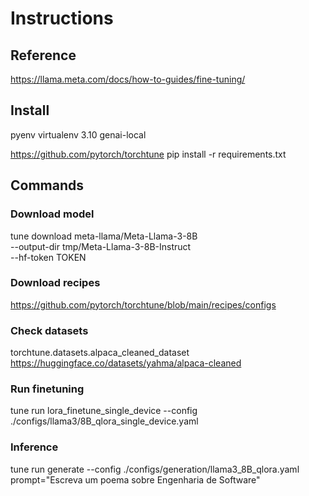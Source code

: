 # Instructions

## Reference

<https://llama.meta.com/docs/how-to-guides/fine-tuning/>

## Install

pyenv virtualenv 3.10 genai-local

<https://github.com/pytorch/torchtune>
pip install -r requirements.txt

## Commands

### Download model

tune download meta-llama/Meta-Llama-3-8B \
 --output-dir tmp/Meta-Llama-3-8B-Instruct \
 --hf-token TOKEN

### Download recipes

<https://github.com/pytorch/torchtune/blob/main/recipes/configs>

### Check datasets

torchtune.datasets.alpaca_cleaned_dataset
<https://huggingface.co/datasets/yahma/alpaca-cleaned>

### Run finetuning

tune run lora_finetune_single_device --config ./configs/llama3/8B_qlora_single_device.yaml

### Inference

tune run generate --config ./configs/generation/llama3_8B_qlora.yaml prompt="Escreva um poema sobre Engenharia de Software"
